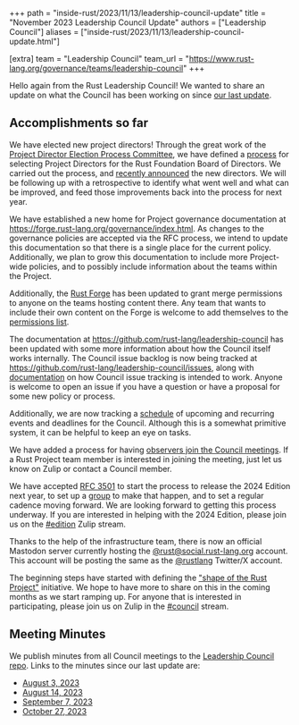+++
path = "inside-rust/2023/11/13/leadership-council-update"
title = "November 2023 Leadership Council Update"
authors = ["Leadership Council"]
aliases = ["inside-rust/2023/11/13/leadership-council-update.html"]

[extra]
team = "Leadership Council"
team_url = "https://www.rust-lang.org/governance/teams/leadership-council"
+++

Hello again from the Rust Leadership Council!
We wanted to share an update on what the Council has been working on since [our last update][update].

[update]: https://blog.rust-lang.org/inside-rust/2023/07/25/leadership-council-update.html

## Accomplishments so far

We have elected new project directors!
Through the great work of the [Project Director Election Process Committee][pd-committee],
we have defined a [process][pd-process] for selecting Project Directors for the Rust Foundation Board of Directors.
We carried out the process, and [recently announced][pd-announce] the new directors.
We will be following up with a retrospective to identify what went well and what can be improved,
and feed those improvements back into the process for next year.

[pd-committee]: https://github.com/rust-lang/leadership-council/blob/main/committees/project-director-election-process.md
[pd-process]: https://github.com/rust-lang/leadership-council/blob/main/policies/project-director-election-process.md
[pd-announce]: https://blog.rust-lang.org/2023/10/19/announcing-the-new-rust-project-directors.html

We have established a new home for Project governance documentation at <https://forge.rust-lang.org/governance/index.html>.
As changes to the governance policies are accepted via the RFC process,
we intend to update this documentation so that there is a single place for the current policy.
Additionally, we plan to grow this documentation to include more Project-wide policies,
and to possibly include information about the teams within the Project.

Additionally, the [Rust Forge](https://forge.rust-lang.org/) has been updated to grant merge permissions to anyone on the teams hosting content there.
Any team that wants to include their own content on the Forge is welcome to add themselves to the [permissions list](https://github.com/rust-lang/team/blob/master/repos/rust-lang/rust-forge.toml).

The documentation at <https://github.com/rust-lang/leadership-council> has been updated with some more information about how the Council itself works internally.
The Council issue backlog is now being tracked at <https://github.com/rust-lang/leadership-council/issues>,
along with [documentation][issue-process] on how Council issue tracking is intended to work.
Anyone is welcome to open an issue if you have a question or have a proposal for some new policy or process.

[issue-process]: https://github.com/rust-lang/leadership-council/blob/main/procedures/issues.md

Additionally, we are now tracking a [schedule] of upcoming and recurring events and deadlines for the Council.
Although this is a somewhat primitive system, it can be helpful to keep an eye on tasks.

[schedule]: https://github.com/rust-lang/leadership-council/blob/main/procedures/schedule.md

We have added a process for having [observers join the Council meetings][meeting-observers].
If a Rust Project team member is interested in joining the meeting, just let us know on Zulip or contact a Council member.

[meeting-observers]: https://github.com/rust-lang/leadership-council/blob/main/procedures/meeting-observers.md

We have accepted [RFC 3501] to start the process to release the 2024 Edition next year, to set up a [group][edition-group] to make that happen, and to set a regular cadence moving forward.
We are looking forward to getting this process underway.
If you are interested in helping with the 2024 Edition, please join us on the [#edition] Zulip stream.

[RFC 3501]: https://github.com/rust-lang/rfcs/pull/3501
[#edition]: https://rust-lang.zulipchat.com/#narrow/stream/268952-edition
[edition-group]: https://github.com/rust-lang/team/blob/3f4b22485abf0179a79b5ca37154ac5e0ab940e6/teams/project-edition-2024.toml

Thanks to the help of the infrastructure team,
there is now an official Mastodon server currently hosting the [@rust@social.rust-lang.org][mastodon] account.
This account will be posting the same as the [@rustlang] Twitter/X account.

[mastodon]: https://social.rust-lang.org/@rust
[@rustlang]: https://twitter.com/rustlang

The beginning steps have started with defining the ["shape of the Rust Project"][shape] initiative.
We hope to have more to share on this in the coming months as we start ramping up.
For anyone that is interested in participating, please join us on Zulip in the [#council][zulip-shape] stream.

[shape]: https://blog.rust-lang.org/inside-rust/2023/08/25/leadership-initiatives.html
[zulip-shape]: https://rust-lang.zulipchat.com/#narrow/stream/392734-council/topic/.22Shape.22.20discussions

## Meeting Minutes

We publish minutes from all Council meetings to the [Leadership Council repo][minutes].
Links to the minutes since our last update are:

* [August 3, 2023](https://github.com/rust-lang/leadership-council/blob/main/minutes/sync-meeting/2023-08-03.md)
* [August 14, 2023](https://github.com/rust-lang/leadership-council/blob/main/minutes/sync-meeting/2023-08-14.md)
* [September 7, 2023](https://github.com/rust-lang/leadership-council/blob/main/minutes/sync-meeting/2023-09-07.md)
* [October 27, 2023](https://github.com/rust-lang/leadership-council/blob/main/minutes/sync-meeting/2023-10-27.md)

[minutes]: https://github.com/rust-lang/leadership-council/tree/main/minutes
